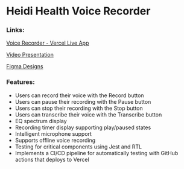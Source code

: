 # Heidi Health Voice Recorder 
### Links:
[Voice Recorder - Vercel Live App](https://heidi-health-voice-recorder.vercel.app/)

[Video Presentation](https://youtu.be/Ckq4ZwygnMY)

[Figma Designs](https://www.figma.com/design/aysPLxKVbjWo8HIioAyFR0/Heidi-Health-Coding-Challenge?node-id=0-1&t=falpbeV8aDRZ1Aog-1)

### Features:
- Users can record their voice with the Record button
- Users can pause their recording with the Pause button
- Users can stop their recording with the Stop button
- Users can transcribe their voice with the Transcribe button
- EQ spectrum display
- Recording timer display supporting play/paused states
- Intelligent microphone support
- Supports offline voice recording
- Testing for critical components using Jest and RTL
- Implements a CI/CD pipeline for automatically testing with GitHub actions that deploys to Vercel









